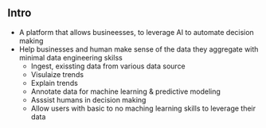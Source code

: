 ## Intro

- A platform that allows busineesses, to leverage AI to automate decision making
- Help businesses and human make sense of the data they aggregate with minimal data engineering skilss
  - Ingest, exissting data from various data source
  - Visulaize trends
  - Explain trends
  - Annotate data for machine learning & predictive modeling
  - Asssist humans in decision making
  - Allow users with basic to no maching learning skills to leverage their data
